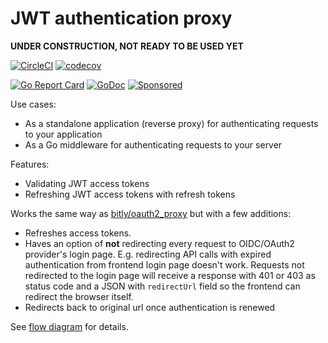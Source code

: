 # JWT authentication proxy

**UNDER CONSTRUCTION, NOT READY TO BE USED YET**

[![CircleCI](https://circleci.com/gh/janivihervas/authproxy.svg?style=svg)](https://circleci.com/gh/janivihervas/authproxy)
[![codecov](https://codecov.io/gh/janivihervas/authproxy/branch/master/graph/badge.svg)](https://codecov.io/gh/janivihervas/authproxy)

[![Go Report Card](https://goreportcard.com/badge/github.com/janivihervas/authproxy)](https://goreportcard.com/report/github.com/janivihervas/authproxy)
[![GoDoc](https://godoc.org/github.com/janivihervas/authproxy?status.svg)](https://godoc.org/github.com/janivihervas/authproxy)
[![Sponsored](https://img.shields.io/badge/chilicorn-sponsored-brightgreen.svg?logo=data%3Aimage%2Fpng%3Bbase64%2CiVBORw0KGgoAAAANSUhEUgAAAA4AAAAPCAMAAADjyg5GAAABqlBMVEUAAAAzmTM3pEn%2FSTGhVSY4ZD43STdOXk5lSGAyhz41iz8xkz2HUCWFFhTFFRUzZDvbIB00Zzoyfj9zlHY0ZzmMfY0ydT0zjj92l3qjeR3dNSkoZp4ykEAzjT8ylUBlgj0yiT0ymECkwKjWqAyjuqcghpUykD%2BUQCKoQyAHb%2BgylkAyl0EynkEzmkA0mUA3mj86oUg7oUo8n0k%2FS%2Bw%2Fo0xBnE5BpU9Br0ZKo1ZLmFZOjEhesGljuzllqW50tH14aS14qm17mX9%2Bx4GAgUCEx02JySqOvpSXvI%2BYvp2orqmpzeGrQh%2Bsr6yssa2ttK6v0bKxMBy01bm4zLu5yry7yb29x77BzMPCxsLEzMXFxsXGx8fI3PLJ08vKysrKy8rL2s3MzczOH8LR0dHW19bX19fZ2dna2trc3Nzd3d3d3t3f39%2FgtZTg4ODi4uLj4%2BPlGxLl5eXm5ubnRzPn5%2Bfo6Ojp6enqfmzq6urr6%2Bvt7e3t7u3uDwvugwbu7u7v6Obv8fDz8%2FP09PT2igP29vb4%2BPj6y376%2Bu%2F7%2Bfv9%2Ff39%2Fv3%2BkAH%2FAwf%2FtwD%2F9wCyh1KfAAAAKXRSTlMABQ4VGykqLjVCTVNgdXuHj5Kaq62vt77ExNPX2%2Bju8vX6%2Bvr7%2FP7%2B%2FiiUMfUAAADTSURBVAjXBcFRTsIwHAfgX%2FtvOyjdYDUsRkFjTIwkPvjiOTyX9%2FAIJt7BF570BopEdHOOstHS%2BX0s439RGwnfuB5gSFOZAgDqjQOBivtGkCc7j%2B2e8XNzefWSu%2BsZUD1QfoTq0y6mZsUSvIkRoGYnHu6Yc63pDCjiSNE2kYLdCUAWVmK4zsxzO%2BQQFxNs5b479NHXopkbWX9U3PAwWAVSY%2FpZf1udQ7rfUpQ1CzurDPpwo16Ff2cMWjuFHX9qCV0Y0Ok4Jvh63IABUNnktl%2B6sgP%2BARIxSrT%2FMhLlAAAAAElFTkSuQmCC)](http://spiceprogram.org/oss-sponsorship)

<!-- toc -->

<!-- tocstop -->

Use cases:

- As a standalone application (reverse proxy) for authenticating requests to your application
- As a Go middleware for authenticating requests to your server

Features:

- Validating JWT access tokens
- Refreshing JWT access tokens with refresh tokens

Works the same way as [bitly/oauth2_proxy](https://github.com/bitly/oauth2_proxy) but with a few additions:

- Refreshes access tokens.
- Haves an option of **not** redirecting every request to OIDC/OAuth2 provider's login page. E.g. redirecting API calls with expired authentication from frontend login page doesn't work. Requests not redirected to the login page will receive a response with 401 or 403 as status code and a JSON with `redirectUrl` field so the frontend can redirect the browser itself. 
- Redirects back to original url once authentication is renewed   

See [flow diagram](doc/flow-diagram.md) for details.
